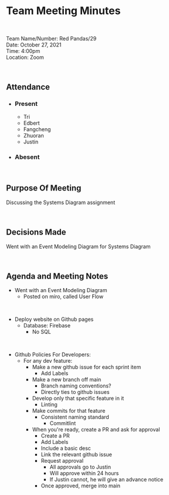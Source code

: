 # Team Meeting Minutes #

<br>

Team Name/Number: Red Pandas/29 <br>
Date: October 27, 2021<br>
Time: 4:00pm<br>
Location: Zoom<br>

<br>

## Attendance ##

- ### Present ###
  - Tri
  - Edbert
  - Fangcheng
  - Zhuoran
  - Justin

- ### Abesent ###

<br>

## Purpose Of Meeting ##

Discussing the Systems Diagram assignment

<br>

## Decisions Made ##

Went with an Event Modeling Diagram for Systems Diagram

<br>

## Agenda and Meeting Notes ##

- Went with an Event Modeling Diagram
  - Posted on miro, called User Flow

<br>

- Deploy website on Github pages
  - Database: Firebase
    - No SQL

<br>

- Github Policies For Developers:
  - For any dev feature:
    - Make a new github issue for each sprint item
      - Add Labels
    - Make a new branch off main
      - Branch naming conventions?
      - Directly ties to github issues
    - Develop only that specific feature in it
      - Linting
    - Make commits for that feature
      - Consistent naming standard
        - Commitlint
    - When you're ready, create a PR and ask for approval
      - Create a PR
      - Add Labels
      - Include a basic desc
      - Link the relevant github issue
      - Request approval
        - All approvals go to Justin
        - Will approve within 24 hours
        - If Justin cannot, he will give an advance notice
      - Once approved, merge into main